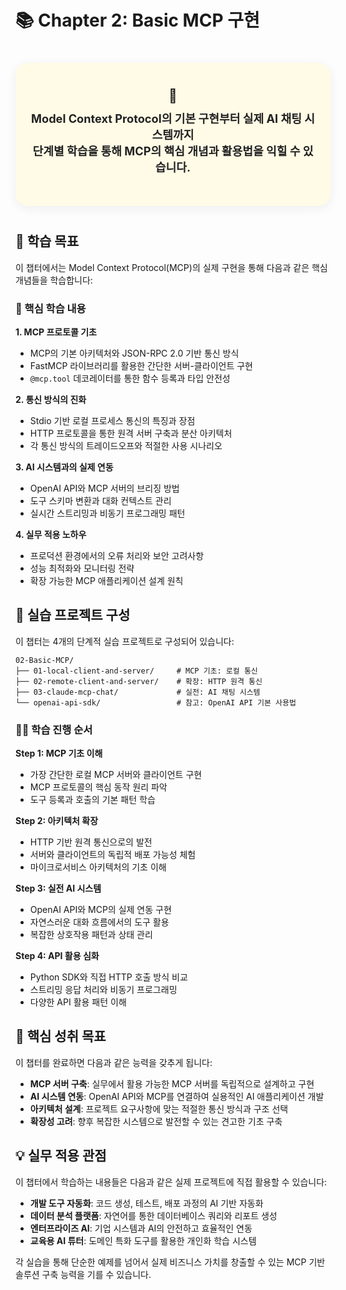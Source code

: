 # 📚 Chapter 2: Basic MCP 구현

<div align="center" style="background:#fffbe6; border-radius:20px; box-shadow:0 4px 16px #eee; padding:40px 20px; margin:40px 0;">
  <span style="font-size:1.5em;">🚀</span>
  <div style="margin:10px 0 10px 0;">
    <span style="font-size:1.3em; font-weight:bold; color:#222;">
      Model Context Protocol의 기본 구현부터 실제 AI 채팅 시스템까지 </br>
      단계별 학습을 통해 MCP의 핵심 개념과 활용법을 익힐 수 있습니다.
    </span>
  </div>
</div>

## 🎯 학습 목표

이 챕터에서는 Model Context Protocol(MCP)의 실제 구현을 통해 다음과 같은 핵심 개념들을 학습합니다:

### 📖 핵심 학습 내용

**1. MCP 프로토콜 기초**
- MCP의 기본 아키텍처와 JSON-RPC 2.0 기반 통신 방식
- FastMCP 라이브러리를 활용한 간단한 서버-클라이언트 구현
- `@mcp.tool` 데코레이터를 통한 함수 등록과 타입 안전성

**2. 통신 방식의 진화**
- Stdio 기반 로컬 프로세스 통신의 특징과 장점
- HTTP 프로토콜을 통한 원격 서버 구축과 분산 아키텍처
- 각 통신 방식의 트레이드오프와 적절한 사용 시나리오

**3. AI 시스템과의 실제 연동**
- OpenAI API와 MCP 서버의 브리징 방법
- 도구 스키마 변환과 대화 컨텍스트 관리
- 실시간 스트리밍과 비동기 프로그래밍 패턴

**4. 실무 적용 노하우**
- 프로덕션 환경에서의 오류 처리와 보안 고려사항  
- 성능 최적화와 모니터링 전략
- 확장 가능한 MCP 애플리케이션 설계 원칙

## 📁 실습 프로젝트 구성

이 챕터는 4개의 단계적 실습 프로젝트로 구성되어 있습니다:

```
02-Basic-MCP/
├── 01-local-client-and-server/     # MCP 기초: 로컬 통신
├── 02-remote-client-and-server/    # 확장: HTTP 원격 통신  
├── 03-claude-mcp-chat/             # 실전: AI 채팅 시스템
└── openai-api-sdk/                 # 참고: OpenAI API 기본 사용법
```

### 🏃‍♂️ 학습 진행 순서

**Step 1: MCP 기초 이해**
- 가장 간단한 로컬 MCP 서버와 클라이언트 구현
- MCP 프로토콜의 핵심 동작 원리 파악
- 도구 등록과 호출의 기본 패턴 학습

**Step 2: 아키텍처 확장**  
- HTTP 기반 원격 통신으로의 발전
- 서버와 클라이언트의 독립적 배포 가능성 체험
- 마이크로서비스 아키텍처의 기초 이해

**Step 3: 실전 AI 시스템**
- OpenAI API와 MCP의 실제 연동 구현
- 자연스러운 대화 흐름에서의 도구 활용
- 복잡한 상호작용 패턴과 상태 관리

**Step 4: API 활용 심화**
- Python SDK와 직접 HTTP 호출 방식 비교
- 스트리밍 응답 처리와 비동기 프로그래밍
- 다양한 API 활용 패턴 이해

## 🔑 핵심 성취 목표

이 챕터를 완료하면 다음과 같은 능력을 갖추게 됩니다:

- **MCP 서버 구축**: 실무에서 활용 가능한 MCP 서버를 독립적으로 설계하고 구현
- **AI 시스템 연동**: OpenAI API와 MCP를 연결하여 실용적인 AI 애플리케이션 개발
- **아키텍처 설계**: 프로젝트 요구사항에 맞는 적절한 통신 방식과 구조 선택
- **확장성 고려**: 향후 복잡한 시스템으로 발전할 수 있는 견고한 기초 구축

## 💡 실무 적용 관점

이 챕터에서 학습하는 내용들은 다음과 같은 실제 프로젝트에 직접 활용할 수 있습니다:

- **개발 도구 자동화**: 코드 생성, 테스트, 배포 과정의 AI 기반 자동화
- **데이터 분석 플랫폼**: 자연어를 통한 데이터베이스 쿼리와 리포트 생성
- **엔터프라이즈 AI**: 기업 시스템과 AI의 안전하고 효율적인 연동
- **교육용 AI 튜터**: 도메인 특화 도구를 활용한 개인화 학습 시스템

각 실습을 통해 단순한 예제를 넘어서 실제 비즈니스 가치를 창출할 수 있는 MCP 기반 솔루션 구축 능력을 기를 수 있습니다.
